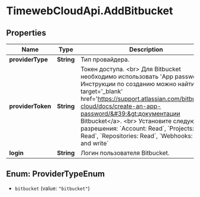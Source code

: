 # TimewebCloudApi.AddBitbucket

## Properties

Name | Type | Description | Notes
------------ | ------------- | ------------- | -------------
**providerType** | **String** | Тип провайдера. | 
**providerToken** | **String** | Токен доступа. &lt;br&gt; Для Bitbucket необходимо использовать &#39;App password&#39;. Инструкции по созданию можно найти в &lt;a target&#x3D;&#39;_blank&#39; href&#x3D;&#39;https://support.atlassian.com/bitbucket-cloud/docs/create-an-app-password/&#39;&gt;документации Bitbucket&lt;/a&gt;. &lt;br&gt; Установите следующие разрешения: &#x60;Account: Read&#x60;, &#x60;Projects: Read&#x60;, &#x60;Repositories: Read&#x60;, &#x60;Webhooks: Read and write&#x60; | 
**login** | **String** | Логин пользователя Bitbucket. | 



## Enum: ProviderTypeEnum


* `bitbucket` (value: `"bitbucket"`)




